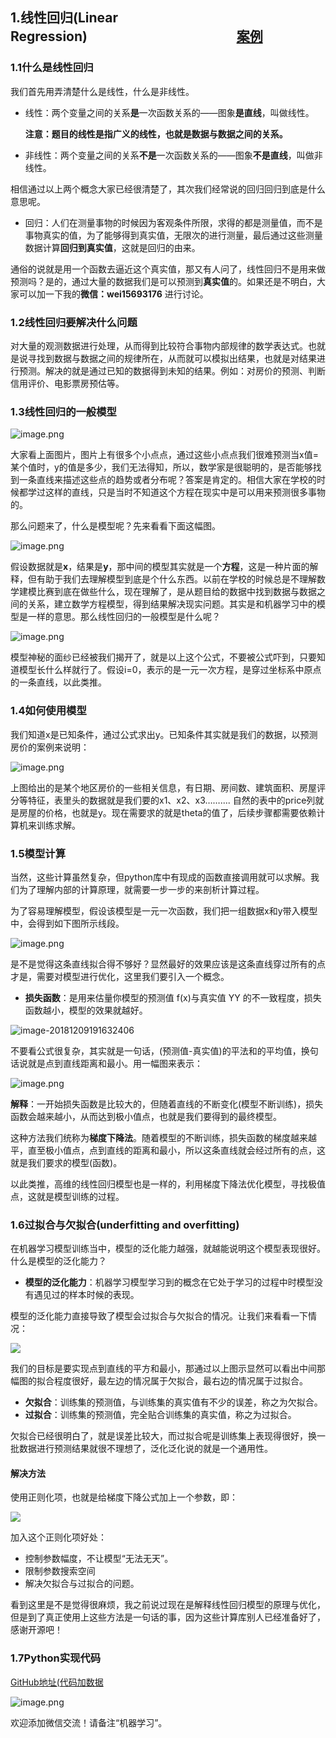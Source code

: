 ## 1.线性回归(Linear Regression)&nbsp;&nbsp;&nbsp;&nbsp;&nbsp;&nbsp;&nbsp;&nbsp;&nbsp;&nbsp;&nbsp;&nbsp;&nbsp;&nbsp;&nbsp;&nbsp;&nbsp;&nbsp;&nbsp;&nbsp;&nbsp;&nbsp;&nbsp;&nbsp;&nbsp;&nbsp;&nbsp;&nbsp;&nbsp;&nbsp;&nbsp;&nbsp;&nbsp;&nbsp;&nbsp;&nbsp;&nbsp;&nbsp;&nbsp;&nbsp;&nbsp;&nbsp;&nbsp;&nbsp;&nbsp;&nbsp;&nbsp;&nbsp;[案例](https://github.com/mantchs/machine_learning_model/tree/master/Linear%20Regression/demo)

### 1.1什么是线性回归

我们首先用弄清楚什么是线性，什么是非线性。

- 线性：两个变量之间的关系**是**一次函数关系的——图象**是直线**，叫做线性。

  **注意：题目的线性是指广义的线性，也就是数据与数据之间的关系。**

- 非线性：两个变量之间的关系**不是**一次函数关系的——图象**不是直线**，叫做非线性。

相信通过以上两个概念大家已经很清楚了，其次我们经常说的回归回归到底是什么意思呢。

- 回归：人们在测量事物的时候因为客观条件所限，求得的都是测量值，而不是事物真实的值，为了能够得到真实值，无限次的进行测量，最后通过这些测量数据计算**回归到真实值**，这就是回归的由来。

通俗的说就是用一个函数去逼近这个真实值，那又有人问了，线性回归不是用来做预测吗？是的，通过大量的数据我们是可以预测到**真实值**的。如果还是不明白，大家可以加一下我的**微信：wei15693176** 进行讨论。

### 1.2线性回归要解决什么问题

对大量的观测数据进行处理，从而得到比较符合事物内部规律的数学表达式。也就是说寻找到数据与数据之间的规律所在，从而就可以模拟出结果，也就是对结果进行预测。解决的就是通过已知的数据得到未知的结果。例如：对房价的预测、判断信用评价、电影票房预估等。

### 1.3线性回归的一般模型

![image.png](http://www.wailian.work/images/2018/12/10/1240.png)

大家看上面图片，图片上有很多个小点点，通过这些小点点我们很难预测当x值=某个值时，y的值是多少，我们无法得知，所以，数学家是很聪明的，是否能够找到一条直线来描述这些点的趋势或者分布呢？答案是肯定的。相信大家在学校的时候都学过这样的直线，只是当时不知道这个方程在现实中是可以用来预测很多事物的。

那么问题来了，什么是模型呢？先来看看下面这幅图。

![image.png](http://www.wailian.work/images/2018/12/10/12406aaf3.png)

假设数据就是**x**，结果是**y**，那中间的模型其实就是一个**方程**，这是一种片面的解释，但有助于我们去理解模型到底是个什么东西。以前在学校的时候总是不理解数学建模比赛到底在做些什么，现在理解了，是从题目给的数据中找到数据与数据之间的关系，建立数学方程模型，得到结果解决现实问题。其实是和机器学习中的模型是一样的意思。那么线性回归的一般模型是什么呢？

![image.png](http://www.wailian.work/images/2018/12/10/124062c0c.png)

模型神秘的面纱已经被我们揭开了，就是以上这个公式，不要被公式吓到，只要知道模型长什么样就行了。假设i=0，表示的是一元一次方程，是穿过坐标系中原点的一条直线，以此类推。

### 1.4如何使用模型

我们知道x是已知条件，通过公式求出y。已知条件其实就是我们的数据，以预测房价的案例来说明：

![image.png](http://www.wailian.work/images/2018/12/10/124020e1e.png)

上图给出的是某个地区房价的一些相关信息，有日期、房间数、建筑面积、房屋评分等特征，表里头的数据就是我们要的x1、x2、x3…….... 自然的表中的price列就是房屋的价格，也就是y。现在需要求的就是theta的值了，后续步骤都需要依赖计算机来训练求解。

### 1.5模型计算

当然，这些计算虽然复杂，但python库中有现成的函数直接调用就可以求解。我们为了理解内部的计算原理，就需要一步一步的来剖析计算过程。

为了容易理解模型，假设该模型是一元一次函数，我们把一组数据x和y带入模型中，会得到如下图所示线段。

![image.png](http://www.wailian.work/images/2018/12/10/124058856.png)

是不是觉得这条直线拟合得不够好？显然最好的效果应该是这条直线穿过所有的点才是，需要对模型进行优化，这里我们要引入一个概念。

- **损失函数**：是用来估量你模型的预测值 f(x)与真实值 YY 的不一致程度，损失函数越小，模型的效果就越好。

![image-20181209191632406](http://www.wailian.work/images/2018/12/10/image.png)

不要看公式很复杂，其实就是一句话，(预测值-真实值)的平法和的平均值，换句话说就是点到直线距离和最小。用一幅图来表示：

![image.png](http://www.wailian.work/images/2018/12/10/1240f2d47.png)

**解释**：一开始损失函数是比较大的，但随着直线的不断变化(模型不断训练)，损失函数会越来越小，从而达到极小值点，也就是我们要得到的最终模型。

这种方法我们统称为**梯度下降法**。随着模型的不断训练，损失函数的梯度越来越平，直至极小值点，点到直线的距离和最小，所以这条直线就会经过所有的点，这就是我们要求的模型(函数)。

以此类推，高维的线性回归模型也是一样的，利用梯度下降法优化模型，寻找极值点，这就是模型训练的过程。

### 1.6过拟合与欠拟合(underfitting and overfitting)

在机器学习模型训练当中，模型的泛化能力越强，就越能说明这个模型表现很好。什么是模型的泛化能力？

- **模型的泛化能力**：机器学习模型学习到的概念在它处于学习的过程中时模型没有遇见过的样本时候的表现。

模型的泛化能力直接导致了模型会过拟合与欠拟合的情况。让我们来看看一下情况：

![](http://www.wailian.work/images/2018/12/10/imageb8d54.png)

我们的目标是要实现点到直线的平方和最小，那通过以上图示显然可以看出中间那幅图的拟合程度很好，最左边的情况属于欠拟合，最右边的情况属于过拟合。

- **欠拟合**：训练集的预测值，与训练集的真实值有不少的误差，称之为欠拟合。
- **过拟合**：训练集的预测值，完全贴合训练集的真实值，称之为过拟合。

欠拟合已经很明白了，就是误差比较大，而过拟合呢是训练集上表现得很好，换一批数据进行预测结果就很不理想了，泛化泛化说的就是一个通用性。

#### 解决方法

使用正则化项，也就是给梯度下降公式加上一个参数，即：

![](http://www.wailian.work/images/2018/12/10/image7d03d.png)

加入这个正则化项好处：

- 控制参数幅度，不让模型“无法无天”。
- 限制参数搜索空间
- 解决欠拟合与过拟合的问题。

看到这里是不是觉得很麻烦，我之前说过现在是解释线性回归模型的原理与优化，但是到了真正使用上这些方法是一句话的事，因为这些计算库别人已经准备好了，感谢开源吧！

### 1.7Python实现代码

[GitHub地址(代码加数据](https://github.com/mantchs/machine_learning_model/tree/master/Linear%20Regression/demo)

![image.png](https://upload-images.jianshu.io/upload_images/13876065-08b587647d14267c.png?imageMogr2/auto-orient/strip%7CimageView2/2/w/1240)

欢迎添加微信交流！请备注“机器学习”。



